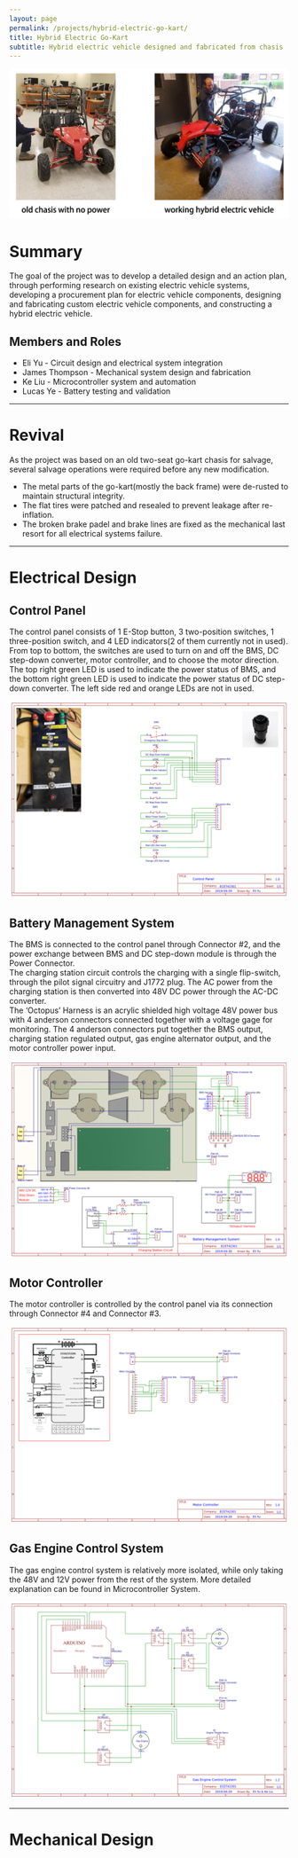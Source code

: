 ```yaml
---
layout: page
permalink: /projects/hybrid-electric-go-kart/
title: Hybrid Electric Go-Kart
subtitle: Hybrid electric vehicle designed and fabricated from chasis
---
```


![/img/projects/hybrid-electric-go-kart/header.png](/img/projects/hybrid-electric-go-kart/header.png)

# Summary

The goal of the project was to develop a detailed design and an action plan, through performing research on existing electric vehicle systems, developing a procurement plan for electric vehicle components, designing and fabricating custom electric vehicle components, and constructing a hybrid electric vehicle.

## Members and Roles

- Eli Yu - Circuit design and electrical system integration
- James Thompson - Mechanical system design and fabrication
- Ke Liu - Microcontroller system and automation
- Lucas Ye - Battery testing and validation

<hr />

# Revival

As the project was based on an old two-seat go-kart chasis for salvage, several salvage operations were required before any new modification.

- The metal parts of the go-kart(mostly the back frame) were de-rusted to maintain structural integrity.
- The flat tires were patched and resealed to prevent leakage after re-inflation.
- The broken brake padel and brake lines are fixed as the mechanical last resort for all electrical systems failure.

<hr />

# Electrical Design

## Control Panel

The control panel consists of 1 E-Stop button, 3 two-position switches, 1 three-position switch, and 4 LED indicators(2 of them currently not in used).
<br>
From top to bottom, the switches are used to turn on and off the BMS, DC step-down converter, motor controller, and to choose the motor direction. The top right green LED is used to indicate the power status of BMS, and the bottom right green LED is used to indicate the power status of DC step-down converter. The left side red and orange LEDs are not in used.

![/img/projects/hybrid-electric-go-kart/control-panel.png](/img/projects/hybrid-electric-go-kart/control-panel.png)

## Battery Management System

The BMS is connected to the control panel through Connector #2, and the power exchange between BMS and DC step-down module is through the Power Connector.
<br>
The charging station circuit controls the charging with a single flip-switch, through the pilot signal circuitry and J1772 plug. The AC power from the charging station is then converted into 48V DC power through the AC-DC converter.
<br>
The ‘Octopus’ Harness is an acrylic shielded high voltage 48V power bus with 4 anderson connectors connected together with a voltage gage for monitoring. The 4 anderson connectors put together the BMS output, charging station regulated output, gas engine alternator output, and the motor controller power input.

![/img/projects/hybrid-electric-go-kart/bms.png](/img/projects/hybrid-electric-go-kart/bms.png)

## Motor Controller

The motor controller is controlled by the control panel via its connection through Connector #4 and Connector #3.

![/img/projects/hybrid-electric-go-kart/motor-controller.png](/img/projects/hybrid-electric-go-kart/motor-controller.png)

## Gas Engine Control System

The gas engine control system is relatively more isolated, while only taking the 48V and 12V power from the rest of the system. More detailed explanation can be found in Microcontroller System.

![/img/projects/hybrid-electric-go-kart/gas-engine.png](/img/projects/hybrid-electric-go-kart/gas-engine.png)

<hr />

# Mechanical Design

